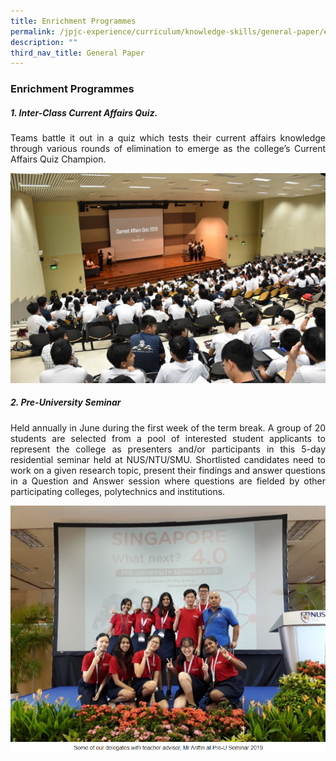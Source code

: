 ```yaml
---
title: Enrichment Programmes
permalink: /jpjc-experience/curriculum/knowledge-skills/general-paper/enrichment-programmes/
description: ""
third_nav_title: General Paper
---
```

### **Enrichment Programmes**
##### **1. Inter-Class Current Affairs Quiz.**
<div align=justify>
	<p>
Teams battle it out in a quiz which tests their current affairs knowledge through various rounds of elimination to emerge as the college’s Current Affairs Quiz Champion.</p>

![](/images/GP1.jpg)

##### **2. Pre-University Seminar**
Held annually in June during the first week of the term break. A group of 20 students are selected from a pool of interested student applicants to represent the college as presenters and/or participants in this 5-day residential seminar held at NUS/NTU/SMU. Shortlisted candidates need to work on a given research topic, present their findings and answer questions in a Question and Answer session where questions are fielded by other participating colleges, polytechnics and institutions.

![](/images/GP2.jpg)
![](/images/GP%202%20caption.png)
	</div>